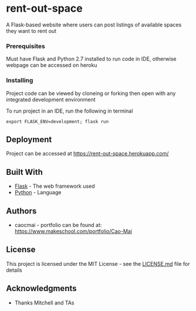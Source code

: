 # rent-out-space

A Flask-based website where users can post listings of available spaces they want to rent out

### Prerequisites

Must have Flask and Python 2.7 installed to run code in IDE, otherwise webpage can be accessed on heroku

### Installing

Project code can be viewed by cloneing or forking then open with any integrated development environment

To run project in an IDE, run the following in terminal
```
export FLASK_ENV=development; flask run
```

## Deployment

Project can be accessed at https://rent-out-space.herokuapp.com/


## Built With

* [Flask](https://www.fullstackpython.com/flask.html) - The web framework used
* [Python](https://www.python.org/) - Language


## Authors

* caocmai - portfolio can be found at:
https://www.makeschool.com/portfolio/Cao-Mai

## License

This project is licensed under the MIT License - see the [LICENSE.md](LICENSE.md) file for details

## Acknowledgments

* Thanks Mitchell and TAs
